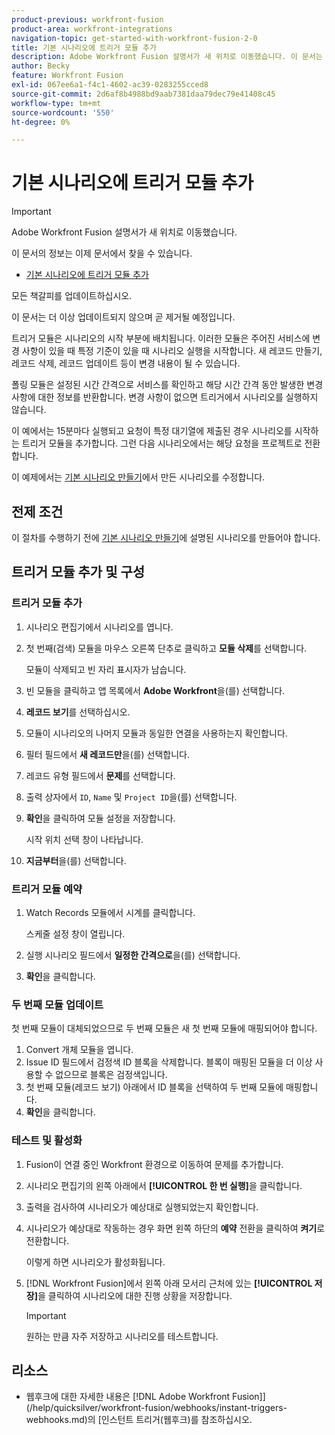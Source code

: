 ```yaml
---
product-previous: workfront-fusion
product-area: workfront-integrations
navigation-topic: get-started-with-workfront-fusion-2-0
title: 기본 시나리오에 트리거 모듈 추가
description: Adobe Workfront Fusion 설명서가 새 위치로 이동했습니다. 이 문서는 더 이상 사용되지 않지만, 이 기능을 다루는 새 문서에 대한 링크를 포함합니다.
author: Becky
feature: Workfront Fusion
exl-id: 067ee6a1-f4c1-4602-ac39-0283255cced8
source-git-commit: 2d6af8b4988bd9aab7381daa79dec79e41408c45
workflow-type: tm+mt
source-wordcount: '550'
ht-degree: 0%

---
```


# 기본 시나리오에 트리거 모듈 추가

>[!IMPORTANT]
>
>Adobe Workfront Fusion 설명서가 새 위치로 이동했습니다.
>
>이 문서의 정보는 이제 문서에서 찾을 수 있습니다.
>
>* [기본 시나리오에 트리거 모듈 추가](https://experienceleague.adobe.com/docs/workfront-fusion/using/build-practice-scenarios/add-trigger-to-basic-scenario.html)
>
>모든 책갈피를 업데이트하십시오.
>
>이 문서는 더 이상 업데이트되지 않으며 곧 제거될 예정입니다.

트리거 모듈은 시나리오의 시작 부분에 배치됩니다. 이러한 모듈은 주어진 서비스에 변경 사항이 있을 때 특정 기준이 있을 때 시나리오 실행을 시작합니다. 새 레코드 만들기, 레코드 삭제, 레코드 업데이트 등이 변경 내용이 될 수 있습니다.

폴링 모듈은 설정된 시간 간격으로 서비스를 확인하고 해당 시간 간격 동안 발생한 변경 사항에 대한 정보를 반환합니다. 변경 사항이 없으면 트리거에서 시나리오를 실행하지 않습니다.

이 예에서는 15분마다 실행되고 요청이 특정 대기열에 제출된 경우 시나리오를 시작하는 트리거 모듈을 추가합니다. 그런 다음 시나리오에서는 해당 요청을 프로젝트로 전환합니다.

이 예제에서는 [기본 시나리오 만들기](/help/quicksilver/workfront-fusion/get-started/build-practice-scenarios/create-simple-scenario.md)에서 만든 시나리오를 수정합니다.

## 전제 조건

이 절차를 수행하기 전에 [기본 시나리오 만들기](/help/quicksilver/workfront-fusion/get-started/build-practice-scenarios/create-simple-scenario.md)에 설명된 시나리오를 만들어야 합니다.

## 트리거 모듈 추가 및 구성

### 트리거 모듈 추가

1. 시나리오 편집기에서 시나리오를 엽니다.
1. 첫 번째(검색) 모듈을 마우스 오른쪽 단추로 클릭하고 **모듈 삭제**&#x200B;를 선택합니다.

   모듈이 삭제되고 빈 자리 표시자가 남습니다.

1. 빈 모듈을 클릭하고 앱 목록에서 **Adobe Workfront**&#x200B;을(를) 선택합니다.
1. **레코드 보기**&#x200B;를 선택하십시오.
1. 모듈이 시나리오의 나머지 모듈과 동일한 연결을 사용하는지 확인합니다.
1. 필터 필드에서 **새 레코드만**&#x200B;을(를) 선택합니다.
1. 레코드 유형 필드에서 **문제**&#x200B;를 선택합니다.
1. 출력 상자에서 `ID`, `Name` 및 `Project ID`을(를) 선택합니다.
1. **확인**&#x200B;을 클릭하여 모듈 설정을 저장합니다.

   시작 위치 선택 창이 나타납니다.

1. **지금부터**&#x200B;을(를) 선택합니다.

### 트리거 모듈 예약

1. Watch Records 모듈에서 시계를 클릭합니다.

   스케줄 설정 창이 열립니다.

1. 실행 시나리오 필드에서 **일정한 간격으로**&#x200B;을(를) 선택합니다.

1. **확인**&#x200B;을 클릭합니다.

### 두 번째 모듈 업데이트

첫 번째 모듈이 대체되었으므로 두 번째 모듈은 새 첫 번째 모듈에 매핑되어야 합니다.

1. Convert 개체 모듈을 엽니다.
1. Issue ID 필드에서 검정색 ID 블록을 삭제합니다. 블록이 매핑된 모듈을 더 이상 사용할 수 없으므로 블록은 검정색입니다.
1. 첫 번째 모듈(레코드 보기) 아래에서 ID 블록을 선택하여 두 번째 모듈에 매핑합니다.
1. **확인**&#x200B;을 클릭합니다.

### 테스트 및 활성화

1. Fusion이 연결 중인 Workfront 환경으로 이동하여 문제를 추가합니다.
1. 시나리오 편집기의 왼쪽 아래에서 **[!UICONTROL 한 번 실행]**&#x200B;을 클릭합니다.
1. 출력을 검사하여 시나리오가 예상대로 실행되었는지 확인합니다.
1. 시나리오가 예상대로 작동하는 경우 화면 왼쪽 하단의 **예약** 전환을 클릭하여 **켜기**&#x200B;로 전환합니다.

   이렇게 하면 시나리오가 활성화됩니다.
1. [!DNL Workfront Fusion]에서 왼쪽 아래 모서리 근처에 있는 **[!UICONTROL 저장]**&#x200B;을 클릭하여 시나리오에 대한 진행 상황을 저장합니다.

   >[!IMPORTANT]
   >
   >원하는 만큼 자주 저장하고 시나리오를 테스트합니다.

## 리소스

* 웹후크에 대한 자세한 내용은  [!DNL Adobe Workfront Fusion]](/help/quicksilver/workfront-fusion/webhooks/instant-triggers-webhooks.md)의 [인스턴트 트리거(웹후크)를 참조하십시오.
